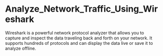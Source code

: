 # Analyze_Network_Traffic_Using_Wireshark
Wireshark is a powerful network protocol analyzer that allows you to capture and inspect the data traveling back and forth on your network. It supports hundreds of protocols and can display the data live or save it to analyze offline.
